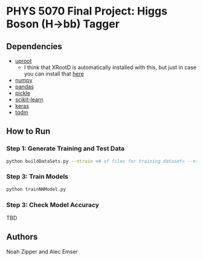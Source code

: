 # PHYS 5070 Final Project: Higgs Boson (H->bb) Tagger

## Dependencies
- [uproot](https://uproot.readthedocs.io/en/latest/index.html#)
  - I think that XRootD is automatically installed with this, but just in case you can install that [here](https://pypi.org/project/xrootd/)
- [numpy](https://numpy.org/)
- [pandas](https://pandas.pydata.org/)
- [pickle](https://docs.python.org/3/library/pickle.html)
- [scikit-learn](https://scikit-learn.org/stable/index.html)
- [keras](https://keras.io/)
- [tqdm](https://github.com/tqdm/tqdm)

## How to Run

### Step 1: Generate Training and Test Data
```bash
python buildDataSets.py --ntrain <# of files for training dataset> --ntest <# of files for testing dataset>
```
### Step 3: Train Models
```bash
python trainNNModel.py
```
### Step 3: Check Model Accuracy
TBD

## Authors
Noah Zipper and Alec Emser